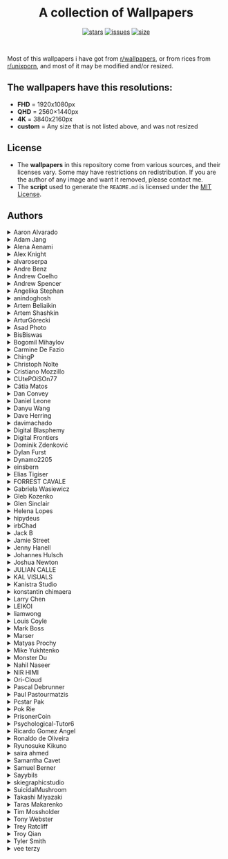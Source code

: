 <div align="center">

# A collection of Wallpapers
[![stars](https://img.shields.io/github/stars/MatheusTT/wallpapers?color=7E9CD8&style=for-the-badge)](https://github.com/MatheusTT/wallpapers/stargazers)
[![issues](https://img.shields.io/github/issues/MatheusTT/wallpapers?color=FF5D62&style=for-the-badge)](https://github.com/MatheusTT/wallpapers/issues)
[![size](https://img.shields.io/github/repo-size/MatheusTT/wallpapers?color=76946A&style=for-the-badge)](https://github.com/MatheusTT/wallpapers)

</div>

<br>

Most of this wallpapers i have got from [r/wallpapers](https://www.reddit.com/r/wallpapers/), or from rices from [r/unixporn](https://www.reddit.com/r/unixporn/), and most of it may be modified and/or resized.

## The wallpapers have this resolutions:
- **FHD** = 1920x1080px
- **QHD** = 2560×1440px
- **4K**  = 3840x2160px
- **custom** = Any size that is not listed above, and was not resized

## License
- The **wallpapers** in this repository come from various sources, and their licenses vary. Some may have restrictions on redistribution. If you are the author of any image and want it removed, please contact me.
- The **script** used to generate the `README.md` is licensed under the [MIT License](LICENSE).

## **Authors**

<details>
<summary>Aaron Alvarado</summary>

- [Unsplash](https://unsplash.com/@aaronalvaradome)

  <details open>
  <summary>Wallpapers</summary>

  <a href="https://unsplash.com/photos/OZSNnAU5RPk">
    <img src="./authors/Aaron Alvarado/forest-path-(QHD).jpg" title="black metal bridge near trees" width=600/>
  </a>

  </details>
</details>


<details>
<summary>Adam Jang</summary>

- [Unsplash](https://unsplash.com/@adamjang)
- [Instagram](https://www.instagram.com/adamjang)
- [X](https://x.com/adamjang)

  <details open>
  <summary>Wallpapers</summary>

  <a href="https://unsplash.com/photos/black-sand-near-body-of-water-under-the-cloudy-sky-during-daytime-MLKrf51NV8w">
    <img src="./authors/Adam Jang/iceland-(FHD).jpg" title="Iceland" width=600/>
  </a>

  </details>
</details>


<details>
<summary>Alena Aenami</summary>

- [ArtStation](https://www.artstation.com/aenamiart)
- [Linktree](https://linktr.ee/aenami)

  <details open>
  <summary>Wallpapers</summary>

  <a href="https://www.artstation.com/artwork/259YY">
    <img src="./authors/Alena Aenami/colourful-traffic-lights-(FHD).jpg" title="7 p.m." width=600/>
  </a>
  <a href="https://www.artstation.com/artwork/4bX4eY">
    <img src="./authors/Alena Aenami/endless-(FHD).jpg" title="Endless" width=600/>
  </a>
  <a href="https://www.artstation.com/artwork/9eKmBN">
    <img src="./authors/Alena Aenami/eternity-(FHD).jpg" title="Eternity" width=600/>
  </a>
  <a href="https://www.artstation.com/artwork/w8yDNV">
    <img src="./authors/Alena Aenami/horizon-(FHD).jpg" title="Horizon" width=600/>
  </a>
  <a href="https://www.artstation.com/artwork/xNebE">
    <img src="./authors/Alena Aenami/lighthouse-(FHD).jpg" title="Guiding Light" width=600/>
  </a>
  <a href="https://www.artstation.com/artwork/J91ZxD">
    <img src="./authors/Alena Aenami/lost-(FHD).jpg" title="Lost In Between" width=600/>
  </a>
  <a href="https://www.artstation.com/artwork/LyG3K">
    <img src="./authors/Alena Aenami/eclipse-(FHD).jpg" title="Eclipse" width=600/>
  </a>
  <a href="https://www.deviantart.com/aenami/art/Northern-Lights-685148797">
    <img src="./authors/Alena Aenami/northern-lights-(FHD).jpg" title="Northern Lights" width=600/>
  </a>
  <a href="https://www.artstation.com/artwork/4Xa124">
    <img src="./authors/Alena Aenami/stardust-(FHD).jpg" title="Stardust" width=600/>
  </a>
  <a href="https://www.artstation.com/artwork/r9lEY2">
    <img src="./authors/Alena Aenami/escape-(FHD).jpg" title="Escape" width=600/>
  </a>

  </details>
</details>


<details>
<summary>Alex Knight</summary>

- [Unsplash](https://unsplash.com/@agk42)
- [Instagram](https://www.instagram.com/Agk42)
- [X](https://x.com/agkdesign)

  <details open>
  <summary>Wallpapers</summary>

  <a href="https://unsplash.com/photos/cityscape-photo-of-buildings--4pZ_YqcSFc">
    <img src="./authors/Alex Knight/tokyo-bay-(4K).jpg" title="cityscape photo of buildings" width=600/>
  </a>
  <a href="https://unsplash.com/photos/empty-pathway-in-between-stores-wfwUpfVqrKU">
    <img src="./authors/Alex Knight/sangenjaya-alley-(4K).jpg" title="Sangenjaya, Setagaya, Japan" width=600/>
  </a>

  </details>
</details>


<details>
<summary>alvaroserpa</summary>

- [DeviantArt](https://www.deviantart.com/alvaroserpa)

  <details open>
  <summary>Wallpapers</summary>

  <a href="https://www.deviantart.com/alvaroserpa/art/loneliness-894844696">
    <img src="./authors/alvaroserpa/loneliness-(4K).jpg" title="loneliness" width=600/>
  </a>

  </details>
</details>


<details>
<summary>Andre Benz</summary>

- [Unsplash](https://unsplash.com/@trapnation)
- [X](https://x.com/benzspeaks)

  <details open>
  <summary>Wallpapers</summary>

  <a href="https://unsplash.com/photos/photography-of-railroad-during-nighttime-JnB8Gio4GZo">
    <img src="./authors/Andre Benz/dark-railway-(4K).jpg" title="Ridin’ Alone." width=600/>
  </a>

  </details>
</details>


<details>
<summary>Andrew Coelho</summary>

- [Unsplash](https://unsplash.com/@andrewcoelho)

  <details open>
  <summary>Wallpapers</summary>

  <a href="https://unsplash.com/photos/aL7SA1ASVdQ">
    <img src="./authors/Andrew Coelho/pine-forest-(4K).jpg" title="Lush green pine forest" width=600/>
  </a>

  </details>
</details>


<details>
<summary>Andrew Spencer</summary>

- [Website](https://andrew-spencer.com/)
- [Unsplash](https://unsplash.com/@iam_aspencer)
- [Instagram](https://www.instagram.com/iam_aspencer)
- [X](https://x.com/iam_aspencer)

  <details open>
  <summary>Wallpapers</summary>

  <a href="https://unsplash.com/photos/a-bed-sitting-in-a-bedroom-next-to-a-window-B2RKwf2IaJU">
    <img src="./authors/Andrew Spencer/glamping-with-a-view-(custom).jpg" title="Glamping with a view!" width=600/>
  </a>

  </details>
</details>


<details>
<summary>Angelika Stephan</summary>

- [flickr](https://www.flickr.com/people/desomnis/)

  <details open>
  <summary>Wallpapers</summary>

  <a href="https://www.flickr.com/photos/desomnis/26511988609/in/explore-2017-11-09/">
    <img src="./authors/Angelika Stephan/misty-mountains-(FHD).jpg" title="Hallstatt" width=600/>
  </a>

  </details>
</details>


<details>
<summary>anindoghosh</summary>

- [Pixabay](https://pixabay.com/users/anindoghosh-16926735/)
- [Instagram](https://www.instagram.com/anindoghosh/)
- [X](https://x.com/anindo)

  <details open>
  <summary>Wallpapers</summary>

  <a href="https://pixabay.com/videos/light-colorful-spheres-floating-45634/">
    <img src="./authors/anindoghosh/floating-spheres-of-light-(4K).jpg" title="Light colorful spheres" width=600/>
  </a>

  </details>
</details>


<details>
<summary>Artem Beliaikin</summary>

- [Unsplash](https://unsplash.com/@belart84)

  <details open>
  <summary>Wallpapers</summary>

  <a href="https://unsplash.com/photos/rock-formation-on-body-of-water-surrounded-by-trees-during-daytime-sVhRMCyo1_Y">
    <img src="./authors/Artem Beliaikin/seashore-(FHD).jpg" title="rock formation on body of water surrounded by trees during daytime" width=600/>
  </a>

  </details>
</details>


<details>
<summary>Artem Shashkin</summary>

- [ArtStation](https://artyom.artstation.com/)
- [Instagram](https://www.instagram.com/artem_shashkin_art/)

  <details open>
  <summary>Wallpapers</summary>

  <a href="https://artyom.artstation.com/projects/ybx488">
    <img src="./authors/Artem Shashkin/mystery-shack-(FHD).jpg" title="Mystery Shack 2.0" width=600/>
  </a>

  </details>
</details>


<details>
<summary>ArturGórecki</summary>

- [Pixabay](https://pixabay.com/users/arturg%C3%B3recki-2233926/)

  <details open>
  <summary>Wallpapers</summary>

  <a href="https://pixabay.com/photos/twilight-replacement-lamp-lantern-2291361/">
    <img src="./authors/ArturGórecki/morning-lantern-(custom).jpg" title="twilight-replacement-lamp-lantern" width=600/>
  </a>

  </details>
</details>


<details>
<summary>Asad Photo</summary>

- [Pexels](https://www.pexels.com/@asadphoto/)

  <details open>
  <summary>Wallpapers</summary>

  <a href="https://www.pexels.com/photo/photo-of-beach-during-nighttime-1450361/">
    <img src="./authors/Asad Photo/purple-beach-(4K).jpg" title="Photo of Beach During Nighttime" width=600/>
  </a>

  </details>
</details>


<details>
<summary>BisBiswas</summary>

- [ArtStation](https://imbis.artstation.com/)
- [DeviantArt](https://www.deviantart.com/bisbiswas)
- [Instagram](https://www.instagram.com/hereisbis/)

  <details open>
  <summary>Wallpapers</summary>

  <a href="https://www.deviantart.com/bisbiswas/art/Wayward-Clouds-893359947">
    <img src="./authors/BisBiswas/wayward-clouds-(FHD).jpg" title="Wayward Clouds" width=600/>
  </a>
  <a href="https://www.deviantart.com/bisbiswas/art/Together-Alone-882985197">
    <img src="./authors/BisBiswas/together-alone-(FHD).jpg" title="Together Alone" width=600/>
  </a>
  <a href="https://www.artstation.com/artwork/Le5rER">
    <img src="./authors/BisBiswas/here-comes-mr-pumpkin-(FHD).jpg" title="Here Comes Mr. Pumpkin" width=600/>
  </a>
  <a href="https://www.artstation.com/artwork/AqPGYq">
    <img src="./authors/BisBiswas/dreamy-night-(FHD).jpg" title="Dreamy Night" width=600/>
  </a>

  </details>
</details>


<details>
<summary>Bogomil Mihaylov</summary>

- [Unsplash](https://unsplash.com/@bogomi)
- [Instagram](https://instagram.com/ojobojo)

  <details open>
  <summary>Wallpapers</summary>

  <a href="https://unsplash.com/photos/RONnMobq0_Y">
    <img src="./authors/Bogomil Mihaylov/white-wall-(custom).jpg" title="white wall photo" width=600/>
  </a>

  </details>
</details>


<details>
<summary>Carmine De Fazio</summary>

- [Unsplash](https://unsplash.com/@carminu)
- [Instagram](https://www.instagram.com/carminu)
- [X](https://x.com/Carmins)

  <details open>
  <summary>Wallpapers</summary>

  <a href="https://unsplash.com/photos/aerial-photography-of-foggy-mountain-3ytjETpQMNY">
    <img src="./authors/Carmine De Fazio/forest-under-fog-(4K).jpg" title="Forest under fog" width=600/>
  </a>

  </details>
</details>


<details>
<summary>ChingP</summary>

- [Reddit](https://www.reddit.com/user/ChingP/)

  <details open>
  <summary>Wallpapers</summary>

  <a href="https://www.reddit.com/r/japanpics/comments/6ac3zq/gion_after_rain_oc4751x3167/">
    <img src="./authors/ChingP/rain-on-alley-(4K).jpg" title="Gion after rain" width=600/>
  </a>

  </details>
</details>


<details>
<summary>Christoph Nolte</summary>

- [Unsplash](https://unsplash.com/@pic_nolte)
- [Instagram](https://www.instagram.com/Pic_Nolte_photography)

  <details open>
  <summary>Wallpapers</summary>

  <a href="https://unsplash.com/photos/a-river-that-has-some-ice-on-it-hUhP8wr_dBo">
    <img src="./authors/Christoph Nolte/ice-river-(4K).jpg" title="Storforsen rapids in Winter" width=600/>
  </a>

  </details>
</details>


<details>
<summary>Cristiano Mozzillo</summary>

- [Unsplash](https://unsplash.com/@mozzillo_cristiano)
- [500px](https://500px.com/p/cristianomozzillo)

  <details open>
  <summary>Wallpapers</summary>

  <a href="https://unsplash.com/photos/reflections-on-trees-on-lake-v3d5uBB26yA">
    <img src="./authors/Cristiano Mozzillo/reflections-(4K).jpg" title="Reflections" width=600/>
  </a>

  </details>
</details>


<details>
<summary>CUtePOiSOn77</summary>

- [Reddit](https://www.reddit.com/user/CUtePOiSOn77/)

  <details open>
  <summary>Wallpapers</summary>

  <a href="https://www.reddit.com/r/glitch_art/comments/mv1hzu/skull_oc/">
    <img src="./authors/CUtePOiSOn77/skull-(4K).jpg" title="Skull" width=600/>
  </a>

  </details>
</details>


<details>
<summary>Cátia Matos</summary>

- [Pexels](https://www.pexels.com/@catiamatos)
- [Darkroom](https://catiamatos.darkroom.tech/)
- [Instagram](https://www.instagram.com/catia.matos/)

  <details open>
  <summary>Wallpapers</summary>

  <a href="https://www.pexels.com/photo/green-leaves-1072179/">
    <img src="./authors/Cátia Matos/green-leaves-(4K).jpg" title="Green Leaves" width=600/>
  </a>

  </details>
</details>


<details>
<summary>Dan Convey</summary>

- [Unsplash](https://unsplash.com/@danconvey)

  <details open>
  <summary>Wallpapers</summary>

  <a href="https://unsplash.com/photos/rock-formation-on-shoreline-9fj4XT6e1s0">
    <img src="./authors/Dan Convey/rolling-in-the-deep-(4K).jpg" title="Rolling in the Deep" width=600/>
  </a>

  </details>
</details>


<details>
<summary>Daniel Leone</summary>

- [Website](https://danielleone.com/)
- [Unsplash](https://unsplash.com/@danielleone)

  <details open>
  <summary>Wallpapers</summary>

  <a href="https://unsplash.com/photos/g30P1zcOzXo">
    <img src="./authors/Daniel Leone/snowy-mountain-photo-(4K).jpg" title="snowy mountain" width=600/>
  </a>

  </details>
</details>


<details>
<summary>Danyu Wang</summary>

- [Unsplash](https://unsplash.com/@dandandan0101)
- [Instagram](https://www.instagram.com/w_danyu)

  <details open>
  <summary>Wallpapers</summary>

  <a href="https://unsplash.com/photos/body-of-water-during-sunset-2wZoOkmKG1E">
    <img src="./authors/Danyu Wang/sunset-at-lake-(custom).jpg" title="Beautiful sunset at West Lake" width=600/>
  </a>

  </details>
</details>


<details>
<summary>Dave Herring</summary>

- [Website](https://dave.online/)
- [Unsplash](https://unsplash.com/@daveherring)

  <details open>
  <summary>Wallpapers</summary>

  <a href="https://unsplash.com/photos/a-road-with-a-mountain-in-the-background-J96yAwsGg0I">
    <img src="./authors/Dave Herring/icefields-(custom).jpg" title="a road with a mountain in the background" width=600/>
  </a>

  </details>
</details>


<details>
<summary>davimachado</summary>

- [Pixabay](https://pixabay.com/users/davimachado-28498918/)

  <details open>
  <summary>Wallpapers</summary>

  <a href="https://pixabay.com/photos/moon-dark-silhouettes-moonlight-7307253/">
    <img src="./authors/davimachado/firewatch-dark-(4K).jpg" title="Moon, Dark, Silhouettes image" width=600/>
  </a>

  </details>
</details>


<details>
<summary>Digital Blasphemy</summary>

- [Website](https://digitalblasphemy.com/)
- [Instagram](https://www.instagram.com/dblasphemy)

  <details open>
  <summary>Wallpapers</summary>

  <a href="https://digitalblasphemy.com/sec/serenade/">
    <img src="./authors/Digital Blasphemy/lunar-eclipse-(FHD).jpg" title="Serenade" width=600/>
  </a>

  </details>
</details>


<details>
<summary>Digital Frontiers</summary>

- [ArtStation](https://digitalfrontiers.artstation.com/)

  <details open>
  <summary>Wallpapers</summary>

  <a href="https://www.artstation.com/artwork/gb3BK">
    <img src="./authors/Digital Frontiers/cursed-forest-(FHD).jpg" title="The Cursed Forest" width=600/>
  </a>

  </details>
</details>


<details>
<summary>Dominik Zdenković</summary>

- [Website](https://dominikzdenkovic.com/)
- [ArtStation](https://www.artstation.com/dominikzdenkovic)
- [Linktree](https://linktr.ee/dominikzdenkovic)

  <details open>
  <summary>Wallpapers</summary>

  <a href="https://www.artstation.com/artwork/aGR5kz">
    <img src="./authors/Dominik Zdenković/a-town-on-bones-(4K).jpg" title="Landscape Sketches" width=600/>
  </a>
  <a href="https://www.artstation.com/artwork/nQd6kE">
    <img src="./authors/Dominik Zdenković/seyda-neen-(FHD).jpg" title="Seyda Neen" width=600/>
  </a>

  </details>
</details>


<details>
<summary>Dylan Furst</summary>

- [500px](https://500px.com/p/fursty?view=photos)
- [Instagram](https://www.instagram.com/fursty/)

  <details open>
  <summary>Wallpapers</summary>

  <a href="https://500px.com/photo/126434873/Down-Into-The-Fog-by-Dylan-Furst/">
    <img src="./authors/Dylan Furst/down-into-the-fog-(QHD).jpg" title="Down Into The Fog" width=600/>
  </a>

  </details>
</details>


<details>
<summary>Dynamo2205</summary>

- [Reddit](https://www.reddit.com/user/Dynamo2205/)

  <details open>
  <summary>Wallpapers</summary>

  <a href="https://www.reddit.com/r/wallpaper/comments/ql4fk4/3840x2160_oc_cubes/">
    <img src="./authors/Dynamo2205/cubes-(4K).jpg" title="Cubes" width=600/>
  </a>

  </details>
</details>


<details>
<summary>einsbern</summary>

- [tumblr](https://einsbern.tumblr.com/)
- [X](https://x.com/_einzbern)

  <details open>
  <summary>Wallpapers</summary>

  <a href="https://einsbern.tumblr.com/post/140298085763/an-update-1366x768-version-here">
    <img src="./authors/einsbern/japanese-castle-(custom).jpg" title="An update!" width=600/>
  </a>

  </details>
</details>


<details>
<summary>Elias Tigiser</summary>

- [Pexels](https://www.pexels.com/@elias-tigiser-411757)
- [Instagram](https://www.instagram.com/elias_tigiser/)

  <details open>
  <summary>Wallpapers</summary>

  <a href="https://www.pexels.com/photo/photo-of-fern-plants-2757549/">
    <img src="./authors/Elias Tigiser/mystic-ferns-(4K).jpg" title="Photo of Fern Plants" width=600/>
  </a>

  </details>
</details>


<details>
<summary>FORREST CAVALE</summary>

- [Unsplash](https://unsplash.com/@forrestcavale)

  <details open>
  <summary>Wallpapers</summary>

  <a href="https://unsplash.com/photos/mountain-covered-with-green-trees-qfmd9bu7IgA">
    <img src="./authors/FORREST CAVALE/foggy-forest-(custom).jpg" title="Fog over woody hills" width=600/>
  </a>

  </details>
</details>


<details>
<summary>Gabriela Wasiewicz</summary>

- [ArtStation](https://glla.artstation.com/)

  <details open>
  <summary>Wallpapers</summary>

  <a href="https://www.artstation.com/artwork/XnGx8L">
    <img src="./authors/Gabriela Wasiewicz/koi-moon-(4K).jpg" title="Spirit World" width=600/>
  </a>

  </details>
</details>


<details>
<summary>Gleb Kozenko</summary>

- [Unsplash](https://unsplash.com/@glebson)
- [Instagram](https://www.instagram.com/gleb.kozenko/)

  <details open>
  <summary>Wallpapers</summary>

  <a href="https://unsplash.com/photos/1v-snxcyHHk">
    <img src="./authors/Gleb Kozenko/ocean-waves-(4K).jpg" title="aerial photography of ocean waves" width=600/>
  </a>

  </details>
</details>


<details>
<summary>Glen Sinclair</summary>

- [flickr](https://www.flickr.com/photos/144273526@N06)

  <details open>
  <summary>Wallpapers</summary>

  <a href="https://www.flickr.com/photos/144273526@N06/51529803337/in/dateposted/">
    <img src="./authors/Glen Sinclair/lake-and-mountains-(4K).jpg" title="Surge" width=600/>
  </a>

  </details>
</details>


<details>
<summary>Helena Lopes</summary>

- [Pexels](https://www.pexels.com/@wildlittlethingsphoto/)

  <details open>
  <summary>Wallpapers</summary>

  <a href="https://www.pexels.com/photo/cars-riding-along-asphalt-road-towards-tunnel-on-gloomy-weather-4409445/">
    <img src="./authors/Helena Lopes/gloomy-weather-(4K).jpg" title="Cars riding along asphalt road towards tunnel on gloomy weather" width=600/>
  </a>

  </details>
</details>


<details>
<summary>hipydeus</summary>

- [flickr](https://www.flickr.com/people/hipydeus/)

  <details open>
  <summary>Wallpapers</summary>

  <a href="https://www.flickr.com/photos/hipydeus/28691409551/in/album-72157604791022356">
    <img src="./authors/hipydeus/nightfall-(4K).jpg" title="Nightfall" width=600/>
  </a>
  <a href="https://www.flickr.com/photos/hipydeus/39495435382/">
    <img src="./authors/hipydeus/oasis-(custom).jpg" title="Oasis" width=600/>
  </a>

  </details>
</details>


<details>
<summary>irbChad</summary>

- [Reddit](https://www.reddit.com/user/irbChad/)

  <details open>
  <summary>Wallpapers</summary>

  <a href="https://www.reddit.com/r/wallpapers/comments/868o8h/made_some_sea_of_thieves_wallpapers_single_and/">
    <img src="./authors/irbChad/sea-of-thieves-(FHD).jpg" title="Made some Sea of Thieves wallpapers" width=600/>
  </a>

  </details>
</details>


<details>
<summary>Jack B</summary>

- [Unsplash](https://unsplash.com/@nervum)

  <details open>
  <summary>Wallpapers</summary>

  <a href="https://unsplash.com/photos/a-pier-with-a-building-on-it-in-the-middle-of-the-ocean-47cwKc0BC3k">
    <img src="./authors/Jack B/herne-bay-pier-(custom).jpg" title="Sunrise at the derelict part of the Herne Bay pier" width=600/>
  </a>
  <a href="https://unsplash.com/photos/silhouette-of-mountain-beside-body-of-water-during-sunset-PHddAjnhwSI">
    <img src="./authors/Jack B/purple-lake-(4K).jpg" title="silhouette of mountain beside body of water during sunset" width=600/>
  </a>

  </details>
</details>


<details>
<summary>Jamie Street</summary>

- [Unsplash](https://unsplash.com/@jamie452)

  <details open>
  <summary>Wallpapers</summary>

  <a href="https://unsplash.com/photos/golden-gate-bridge-san-francisco-california-taken-under-clear-sky-SN6126il5Vc">
    <img src="./authors/Jamie Street/golden-gate-bridge-(4K).jpg" title="Golden Gate Bridge, San Francisco, California taken under clear sky" width=600/>
  </a>

  </details>
</details>


<details>
<summary>Jenny Hanell</summary>

- [Google Play](https://play.google.com/store/apps/dev?id=6459265383846717035)

  <details open>
  <summary>Wallpapers</summary>

  <a href="https://play.google.com/store/apps/details?id=com.hippotech.materialislands">
    <img src="./authors/Jenny Hanell/iceberg-(FHD).jpg" title="Material Islands™ - Semi-live" width=600/>
  </a>

  </details>
</details>


<details>
<summary>Johannes Hulsch</summary>

- [Website](https://johanneshulsch.de/)
- [flickr](https://www.flickr.com/photos/95951531@N05/)
- [500px](https://500px.com/p/bokehm0n?view=photos)
- [Instagram](https://www.instagram.com/bokehm0n/)

  <details open>
  <summary>Wallpapers</summary>

  <a href="https://www.flickr.com/photos/95951531@N05/39714562674/">
    <img src="./authors/Johannes Hulsch/canyons-of-iceland-(custom).jpg" title="Canyons of Iceland" width=600/>
  </a>
  <a href="https://www.flickr.com/photos/95951531@N05/24943300409/">
    <img src="./authors/Johannes Hulsch/snowy-bridge-(custom).jpg" title="Across the bridge" width=600/>
  </a>

  </details>
</details>


<details>
<summary>Joshua Newton</summary>

- [Unsplash](https://unsplash.com/@joshuanewton)
- [Instagram](https://www.instagram.com/momentsbyjosh/)

  <details open>
  <summary>Wallpapers</summary>

  <a href="https://unsplash.com/photos/LxQe7xNGHJA">
    <img src="./authors/Joshua Newton/house-in-the-jungle-(4K).jpg" title="landscape photography of brown house surrounded by green leafed trees during daytime" width=600/>
  </a>

  </details>
</details>


<details>
<summary>JULIAN CALLE</summary>

- [ArtStation](https://www.artstation.com/handsdigitalstudio)

  <details open>
  <summary>Wallpapers</summary>

  <a href="https://www.artstation.com/artwork/ykd9Y5">
    <img src="./authors/JULIAN CALLE/lonely-mountain-(4K).jpg" title="Lonely mountain." width=600/>
  </a>

  </details>
</details>


<details>
<summary>KAL VISUALS</summary>

- [Unsplash](https://unsplash.com/@kalvisuals)

  <details open>
  <summary>Wallpapers</summary>

  <a href="https://unsplash.com/photos/body-of-water-between-mountain-under-cloud-a-G0Ma--qbc">
    <img src="./authors/KAL VISUALS/enjoy-the-view-(custom).jpg" title="Enjoy the view" width=600/>
  </a>

  </details>
</details>


<details>
<summary>Kanistra Studio</summary>

- [Website](https://kanistra.com/)
- [ArtStation](https://www.artstation.com/kanistrastudio)
- [X](twitter.com/kanistra_studio)
- [Sketchfab](https://sketchfab.com/kanistra)

  <details open>
  <summary>Wallpapers</summary>

  <a href="https://www.artstation.com/artwork/Bmd6zm">
    <img src="./authors/Kanistra Studio/pixel-art-of-a-club-entrance-(FHD).jpg" title="Unicorn" width=600/>
  </a>

  </details>
</details>


<details>
<summary>konstantin chimaera</summary>

- [Unsplash](https://unsplash.com/@chimaerra)

  <details open>
  <summary>Wallpapers</summary>

  <a href="https://unsplash.com/photos/L9DhSbhKJG4">
    <img src="./authors/konstantin chimaera/trains-(4K).jpg" title="my love belongs to trains." width=600/>
  </a>

  </details>
</details>


<details>
<summary>Larry Chen</summary>

- [Unsplash](https://unsplash.com/@chen_idragon)

  <details open>
  <summary>Wallpapers</summary>

  <a href="https://unsplash.com/photos/aerial-photo-of-road-between-trees-near-body-of-water-Nte-4RiRfwU">
    <img src="./authors/Larry Chen/lakeside-road-(custom).jpg" title="Bend in a lakeside road" width=600/>
  </a>

  </details>
</details>


<details>
<summary>LEIKOI</summary>

- [ArtStation](https://www.deviantart.com/leikoi)
- [Instagram](https://www.instagram.com/leik0i/)
- [X](https://x.com/LEIK0I)
- [Patreon](https://www.patreon.com/LEIKOI)

  <details open>
  <summary>Wallpapers</summary>

  <a href="https://www.deviantart.com/leikoi/art/The-Neon-Shallows-823330548">
    <img src="./authors/LEIKOI/neon-(4K).jpg" title="The Neon Shallows" width=600/>
  </a>

  </details>
</details>


<details>
<summary>liamwong</summary>

- [Website](https://www.liamwong.com/)
- [Instagram](https://www.instagram.com/liamwong)
- [X](https://x.com/liamwong)

  <details open>
  <summary>Wallpapers</summary>

  <a href="https://x.com/liamwong/status/1182652914944413696/photo/2">
    <img src="./authors/liamwong/seoul-after-dark-(QHD).jpg" title="Seoul after dark" width=600/>
  </a>
  <a href="https://www.liamwong.com/#/kyoto-matcha-green/">
    <img src="./authors/liamwong/kyoto-matcha-green-(FHD).jpg" title="Kyoto Matcha Green" width=600/>
  </a>

  </details>
</details>


<details>
<summary>Louis Coyle</summary>

- [Website](https://louie.co.nz/)
- [Dribbble](https://dribbble.com/louiscoyle)
- [CodePen](https://codepen.io/dropside)
- [X](https://x.com/louis_coyle)
- [Facebook](https://www.facebook.com/louis.j.coyle)

  <details open>
  <summary>Wallpapers</summary>

  <a href="https://dribbble.com/shots/10094240-Tropical-Escape-Wallpaper">
    <img src="./authors/Louis Coyle/tropical-escape-(custom).jpg" title="Tropical Escape Wallpaper" width=600/>
  </a>

  </details>
</details>


<details>
<summary>Mark Boss</summary>

- [Website](https://markboss.me/)
- [Unsplash](https://unsplash.com/@vork)
- [X](https://x.com/markb_boss)

  <details open>
  <summary>Wallpapers</summary>

  <a href="https://unsplash.com/photos/chrysler-building-new-york-aTWNx7yoJWo">
    <img src="./authors/Mark Boss/chrysler-building-(4K).jpg" title="Chrysler Building, New York" width=600/>
  </a>

  </details>
</details>


<details>
<summary>Marser</summary>

- [flickr](https://www.flickr.com/photos/marser/)

  <details open>
  <summary>Wallpapers</summary>

  <a href="https://www.flickr.com/photos/marser/3746392026/in/photostream/">
    <img src="./authors/Marser/shape-of-happiness-(custom).jpg" title="shape of happiness" width=600/>
  </a>
  <a href="https://www.flickr.com/photos/marser/30386293873/">
    <img src="./authors/Marser/autumn-foliage-(4K).jpg" title="momiji '16 - autumn foliage" width=600/>
  </a>

  </details>
</details>


<details>
<summary>Matyas Prochy</summary>

- [Unsplash](https://unsplash.com/@matyasprochy)
- [Instagram](https://www.instagram.com/matyasprochy)

  <details open>
  <summary>Wallpapers</summary>

  <a href="https://unsplash.com/photos/a2kD4b0KK4s">
    <img src="./authors/Matyas Prochy/cliff-village-(4K).jpg" title="a small village on the edge of a cliff next to the ocean" width=600/>
  </a>

  </details>
</details>


<details>
<summary>Mike Yukhtenko</summary>

- [Unsplash](https://unsplash.com/@yamaicle)
- [Instagram](https://www.instagram.com/ya.maicle/)

  <details open>
  <summary>Wallpapers</summary>

  <a href="https://unsplash.com/photos/a2kD4b0KK4s">
    <img src="./authors/Mike Yukhtenko/dark-grey-mountain-(FHD).jpg" title="desert at night" width=600/>
  </a>

  </details>
</details>


<details>
<summary>Monster Du</summary>

- [ArtStation](https://dumonster.artstation.com/)

  <details open>
  <summary>Wallpapers</summary>

  <a href="https://www.artstation.com/artwork/v2N1A6">
    <img src="./authors/Monster Du/marshland-(FHD).jpg" title="Marshland" width=600/>
  </a>

  </details>
</details>


<details>
<summary>Nahil Naseer</summary>

- [Unsplash](https://unsplash.com/@nahilnaseer)
- [Instagram](https://www.instagram.com/nahilnaseer)
- [X](https://x.com/Nahil_Naseer)

  <details open>
  <summary>Wallpapers</summary>

  <a href="https://unsplash.com/photos/green-leaf-plants-xljtGZ2-P3Y">
    <img src="./authors/Nahil Naseer/dark-leaves-(custom).jpg" title="coming alive" width=600/>
  </a>

  </details>
</details>


<details>
<summary>NIR HIMI</summary>

- [Unsplash](https://unsplash.com/@nirhimi)
- [Instagram](https://www.instagram.com/nirhimi1)

  <details open>
  <summary>Wallpapers</summary>

  <a href="https://unsplash.com/photos/a-lone-tree-in-the-middle-of-a-lake-BmlrZIub73g">
    <img src="./authors/NIR HIMI/lake-tree-(4K).jpg" title="A lone tree in the middle of a lake" width=600/>
  </a>

  </details>
</details>


<details>
<summary>Ori-Cloud</summary>

- [DeviantArt](https://www.deviantart.com/ori-cloud/gallery)

  <details open>
  <summary>Wallpapers</summary>

  <a href="https://www.deviantart.com/ori-cloud/art/Desert-Night-Wallpaper-644647576">
    <img src="./authors/Ori-Cloud/desert-night-(4K).jpg" title="Desert Night- Wallpaper" width=600/>
  </a>

  </details>
</details>


<details>
<summary>Pascal Debrunner</summary>

- [Unsplash](https://unsplash.com/@debrupas)
- [Instagram](https://www.instagram.com/pd_visuals/)

  <details open>
  <summary>Wallpapers</summary>

  <a href="https://unsplash.com/photos/body-of-water-near-mountain-LKOuYT5_dyw">
    <img src="./authors/Pascal Debrunner/hurtigruten-(4K).jpg" title="hurtigruten" width=600/>
  </a>

  </details>
</details>


<details>
<summary>Paul Pastourmatzis</summary>

- [Website](https://pueblo-vista.com/)
- [Unsplash](https://unsplash.com/@pueblovista)
- [Instagram](https://www.instagram.com/pueblo_vista/)
- [X](https://x.com/pueblovista)

  <details open>
  <summary>Wallpapers</summary>

  <a href="https://unsplash.com/photos/calm-body-of-water-near-mountain-YR-oXTkOtLo">
    <img src="./authors/Paul Pastourmatzis/calm-water-(custom).jpg" title="calm body of water near mountain" width=600/>
  </a>

  </details>
</details>


<details>
<summary>Pcstar Pak</summary>

- [Unsplash](https://unsplash.com/@pcstar)
- [flickr](https://www.flickr.com/photos/pcstar2205/)

  <details open>
  <summary>Wallpapers</summary>

  <a href="https://unsplash.com/photos/brown-seadock-during-golden-hour-IFuxgt3CwY4">
    <img src="./authors/Pcstar Pak/seadock-during-golden-hour-(4K).jpg" title="brown seadock during golden hour" width=600/>
  </a>

  </details>
</details>


<details>
<summary>Pok Rie</summary>

- [Pexels](https://www.pexels.com/@pok-rie-33563)
- [Instagram](https://www.instagram.com/pok_rie/)

  <details open>
  <summary>Wallpapers</summary>

  <a href="https://www.pexels.com/photo/brown-boat-dock-140140/">
    <img src="./authors/Pok Rie/brown-boat-dock-(custom).jpg" title="Brown Boat Dock" width=600/>
  </a>

  </details>
</details>


<details>
<summary>PrisonerCoin</summary>

- [ArtStation](https://www.deviantart.com/prisonercoin)
- [X](https://x.com/CoinPrisoner)
- [Steam](https://steamcommunity.com/id/Prisoner_Coin/)

  <details open>
  <summary>Wallpapers</summary>

  <a href="https://www.deviantart.com/prisonercoin/art/Calm-Skies-896075094">
    <img src="./authors/PrisonerCoin/calm-skies-(FHD).jpg" title="Calm Skies" width=600/>
  </a>
  <a href="https://www.deviantart.com/prisonercoin/art/Leviathan-889466746">
    <img src="./authors/PrisonerCoin/leviathan-(FHD).jpg" title="Leviathan" width=600/>
  </a>

  </details>
</details>


<details>
<summary>Psychological-Tutor6</summary>

- [Reddit](https://www.reddit.com/user/Psychological-Tutor6/)

  <details open>
  <summary>Wallpapers</summary>

  <a href="https://www.reddit.com/r/Doom/comments/pxkag7/doom_slayer_symbol_wallpaper_4k/">
    <img src="./authors/Psychological-Tutor6/a-warning-to-the-demons-of-hell-(4K).jpg" title="Doom Slayer Symbol Wallpaper @ 4K" width=600/>
  </a>

  </details>
</details>


<details>
<summary>Ricardo Gomez Angel</summary>

- [Website](https://rgaleria.com/)
- [Unsplash](https://unsplash.com/@rgaleriacom)
- [Instagram](https://www.instagram.com/ricardogo03/)

  <details open>
  <summary>Wallpapers</summary>

  <a href="https://unsplash.com/photos/green-trees-near-lake-and-mountain-OdokGSJg53o">
    <img src="./authors/Ricardo Gomez Angel/shades-of-mountains-(4K).jpg" title="The lake" width=600/>
  </a>

  </details>
</details>


<details>
<summary>Ronaldo de Oliveira</summary>

- [Website](https://ronaldorolv.myportfolio.com/)
- [Unsplash](https://unsplash.com/@ronaldordeoliveira)
- [Instagram](https://www.instagram.com/ronaldordeoliveira)

  <details open>
  <summary>Wallpapers</summary>

  <a href="https://unsplash.com/photos/gray-walkway-at-middle-of-forests-DTitVxbxaLI">
    <img src="./authors/Ronaldo de Oliveira/forest-path-(4K).jpg" title="Path" width=600/>
  </a>

  </details>
</details>


<details>
<summary>Ryunosuke Kikuno</summary>

- [Website](https://www.ryunosukekikuno.com/)
- [Unsplash](https://unsplash.com/@ryunosuke_kikuno)
- [Instagram](https://www.instagram.com/ryunosuke_kikuno)

  <details open>
  <summary>Wallpapers</summary>

  <a href="https://unsplash.com/photos/a-set-of-stairs-in-the-middle-of-a-forest-NcU12T5V8QY">
    <img src="./authors/Ryunosuke Kikuno/forest-stairs-(4K).jpg" title="Mizumoto Park, Katsushika City" width=600/>
  </a>

  </details>
</details>


<details>
<summary>saira ahmed</summary>

- [Website](https://saira.mypixieset.com/)
- [Unsplash](https://unsplash.com/@sairaa)
- [Instagram](https://www.instagram.com/sairaphotography)
- [X](https://x.com/sairaahmeddd)

  <details open>
  <summary>Wallpapers</summary>

  <a href="https://unsplash.com/photos/a-view-of-a-pier-next-to-a-window-KygOGONuSMc">
    <img src="./authors/saira ahmed/sunset-from-apartment-(custom).jpg" title="Sunset from apartment in Aptos" width=600/>
  </a>

  </details>
</details>


<details>
<summary>Samantha Cavet</summary>

- [Website](https://www.samanthacavet.com/)
- [Instagram](https://www.instagram.com/samanthacavet/)

  <details open>
  <summary>Wallpapers</summary>

  <a href="https://www.instagram.com/p/CUdjauUoWum/?img_index=4">
    <img src="./authors/Samantha Cavet/to-the-moon-(FHD).jpg" title="Skyscapes 🪐" width=600/>
  </a>

  </details>
</details>


<details>
<summary>Samuel Berner</summary>

- [Unsplash](https://unsplash.com/@saaam_chan)

  <details open>
  <summary>Wallpapers</summary>

  <a href="https://unsplash.com/photos/brown-wooden-bridge-in-the-woods-A5GmtHW3O9k">
    <img src="./authors/Samuel Berner/hidden-temple-(custom).jpg" title="Hidden Temple in Japan" width=600/>
  </a>

  </details>
</details>


<details>
<summary>Sayybils</summary>

- [Website](https://sayybilsnakirwa.wixsite.com/portofolio)
- [ArtStation](https://www.artstation.com/sayybils)
- [Instagram](https://www.instagram.com/sayybils)

  <details open>
  <summary>Wallpapers</summary>

  <a href="https://www.artstation.com/artwork/AqlqON">
    <img src="./authors/Sayybils/midnight-tokyo-alley-(4K).jpg" title="Midnight tokyo alley" width=600/>
  </a>

  </details>
</details>


<details>
<summary>skiegraphicstudio</summary>

- [Website](https://www.skiegraphicstudio.com)
- [ArtStation](https://www.artstation.com/skiegraphicstudio)
- [Instagram](https://www.instagram.com/skiegraphicstudio)

  <details open>
  <summary>Wallpapers</summary>

  <a href="https://www.artstation.com/artwork/e0vgwY">
    <img src="./authors/skiegraphicstudio/bad-dreams-(FHD).jpg" title="Bad Dreams" width=600/>
  </a>

  </details>
</details>


<details>
<summary>SuicidalMushroom</summary>

- [ArtStation](https://www.deviantart.com/suicidalmushroom)

  <details open>
  <summary>Wallpapers</summary>

  <a href="https://www.deviantart.com/suicidalmushroom/art/Itsukushima-Floating-Torii-Gate-in-Japan-4k-771245627">
    <img src="./authors/SuicidalMushroom/floating-gate-(4K).jpg" title="Itsukushima Floating Torii Gate in Japan 4k" width=600/>
  </a>

  </details>
</details>


<details>
<summary>Takashi Miyazaki</summary>

- [Website](https://miyatankun.wixsite.com/miyatankun-photograp)
- [Unsplash](https://unsplash.com/@miyatankun)
- [Instagram](https://www.instagram.com/miyatankun)

  <details open>
  <summary>Wallpapers</summary>

  <a href="https://unsplash.com/photos/a-river-running-through-a-city-with-tall-buildings-CeQ_QstqU7M">
    <img src="./authors/Takashi Miyazaki/meguro-river-(4K).jpg" title="a river running through a city with tall buildings" width=600/>
  </a>
  <a href="https://unsplash.com/photos/S0SjJtn2dHE">
    <img src="./authors/Takashi Miyazaki/sunset-at-fujisawa-(4K).jpg" title="Download this free HD photo of japan, sunset, red, and orange in Fujisawa, Japan by Takashi Miyazaki (@miyatankun)" width=600/>
  </a>

  </details>
</details>


<details>
<summary>Taras Makarenko</summary>

- [Pexels](https://www.pexels.com/@taras-makarenko-188506)
- [Instagram](https://instagram.com/gotocalifornia/)

  <details open>
  <summary>Wallpapers</summary>

  <a href="https://www.pexels.com/photo/timelapse-photography-of-lake-593185/">
    <img src="./authors/Taras Makarenko/lake-timelapse-(custom).jpg" title="Timelapse Photography of Lake" width=600/>
  </a>

  </details>
</details>


<details>
<summary>Tim Mossholder</summary>

- [Website](https://timmossholder.com/)
- [Unsplash](https://unsplash.com/@timmossholder)
- [X](https://x.com/timmossholder)

  <details open>
  <summary>Wallpapers</summary>

  <a href="https://unsplash.com/photos/green-leafed-plant-in-brick-wall-SgPgLrDqPcU">
    <img src="./authors/Tim Mossholder/ivy-wall-(4K).jpg" title="green leafed plant in brick wallpapers" width=600/>
  </a>

  </details>
</details>


<details>
<summary>Tony Webster</summary>

- [flickr](https://www.flickr.com/people/diversey)

  <details open>
  <summary>Wallpapers</summary>

  <a href="https://www.flickr.com/photos/diversey/17875510321/">
    <img src="./authors/Tony Webster/astoria-megler-bridge-(4K).jpg" title="Astoria-Megler Bridge" width=600/>
  </a>
  <a href="https://www.flickr.com/photos/diversey/15187962614/">
    <img src="./authors/Tony Webster/maul-beach-(QHD).jpg" title="Maui Beach" width=600/>
  </a>

  </details>
</details>


<details>
<summary>Trey Ratcliff</summary>

- [flickr](https://www.flickr.com/people/stuckincustoms/)
- [Linktree](https://linktr.ee/treyratcliff)

  <details open>
  <summary>Wallpapers</summary>

  <a href="https://www.flickr.com/photos/stuckincustoms/3985718888/in/album-72157622598602597/">
    <img src="./authors/Trey Ratcliff/tokyo-temple-(custom).jpg" title="The Treetop Temple Protects Kyoto" width=600/>
  </a>

  </details>
</details>


<details>
<summary>Troy Qian</summary>

- [Unsplash](https://unsplash.com/@troyqian)
- [Instagram](https://instagram.com/ycq_troy)

  <details open>
  <summary>Wallpapers</summary>

  <a href="https://unsplash.com/photos/AHC2GEyBQFc">
    <img src="./authors/Troy Qian/chalet-in-the-snow-(4K).jpg" title="Chalet in the snow" width=600/>
  </a>

  </details>
</details>


<details>
<summary>Tyler Smith</summary>

- [ArtStation](https://tsmith3d.artstation.com/)

  <details open>
  <summary>Wallpapers</summary>

  <a href="https://www.artstation.com/artwork/284RKy">
    <img src="./authors/Tyler Smith/ancient-temple-valley-(4K).jpg" title="Ancient Temple Valley" width=600/>
  </a>
  <a href="https://www.artstation.com/artwork/eaW1yZ">
    <img src="./authors/Tyler Smith/bird-statue-on-mountain-(4K).jpg" title="Bird Statue on a Mountain Top" width=600/>
  </a>
  <a href="https://www.artstation.com/artwork/YeEJ86">
    <img src="./authors/Tyler Smith/blue-lagoon-(4K).jpg" title="Blue Lagoon" width=600/>
  </a>
  <a href="https://www.artstation.com/artwork/nYrvkO">
    <img src="./authors/Tyler Smith/pink-temple-in-forest-(4K).jpg" title="Pink Temple in Forest" width=600/>
  </a>

  </details>
</details>


<details>
<summary>vee terzy</summary>

- [Website](https://www.veeterzy.com)
- [Pexels](https://www.pexels.com/@veeterzy)
- [Instagram](https://www.instagram.com/veeterzy)

  <details open>
  <summary>Wallpapers</summary>

  <a href="https://www.pexels.com/photo/road-between-pine-trees-39811">
    <img src="./authors/vee terzy/./road-between-pine-trees-(4K).jpg" title="Road Between Pine Trees" width=600/>
  </a>

  </details>
</details>
